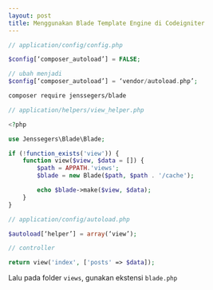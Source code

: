 ```yaml
---
layout: post
title: Menggunakan Blade Template Engine di Codeigniter
---
```


```php
// application/config/config.php

$config[‘composer_autoload’] = FALSE;

// ubah menjadi
$config[‘composer_autoload’] = ‘vendor/autoload.php’;
```

```bash
composer require jenssegers/blade
```

```php
// application/helpers/view_helper.php

<?php

use Jenssegers\Blade\Blade;

if (!function_exists('view')) {
	function view($view, $data = []) {
		$path = APPATH.'views';
		$blade = new Blade($path, $path . '/cache');

		echo $blade->make($view, $data);
	}
}
```

```php
// application/config/autoload.php

$autoload[‘helper’] = array(‘view’);
```

```php
// controller

return view('index', ['posts' => $data]);
```

Lalu pada folder `views`, gunakan ekstensi `blade.php`